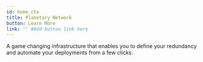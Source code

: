 ```yaml
---
id: home_cta
title: Planetary Network
button: Learn More
link: '' #Add button link here
---
```


A game changing infrastructure that enables you to define your redundancy and automate your deployments from a few clicks.